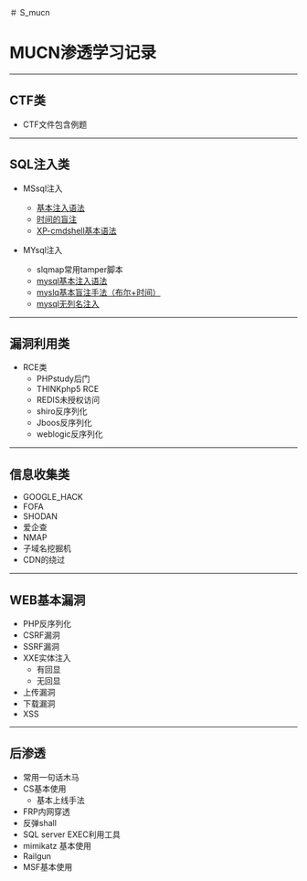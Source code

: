 ＃ S_mucn
# MUCN渗透学习记录

--------------------

## CTF类
+ CTF文件包含例题

--------------------

## SQL注入类

+ MSsql注入
   + [基本注入语法](https://github.com/mulcl/S_mucn/blob/main/SQL_injection/mssql.md)
   + [时间的盲注](https://github.com/mulcl/S_mucn/blob/main/SQL_injection/mssql_time.md)
   + [XP-cmdshell基本语法](https://github.com/mulcl/S_mucn/blob/main/SQL_injection/xp_cmdshell.md)
   
+ MYsql注入
   + slqmap常用tamper脚本
   + [mysql基本注入语法](https://github.com/mulcl/S_mucn/blob/main/SQL_injection/MYSQL.md)
   + [myslq基本盲注手法（布尔+时间）](https://github.com/mulcl/S_mucn/blob/main/SQL_injection/MYSQL%E7%9B%B2%E6%B3%A8.md)
   + [mysql无列名注入](https://github.com/mulcl/S_mucn/blob/main/SQL_injection/%E6%97%A0%E5%88%97%E5%90%8D%E6%B3%A8%E5%85%A5.md)
   
--------------------

## 漏洞利用类

+ RCE类
   + PHPstudy后门
   + THINKphp5 RCE
   + REDIS未授权访问
   + shiro反序列化
   + Jboos反序列化
   + weblogic反序列化

--------------------

## 信息收集类
+ GOOGLE_HACK
+ FOFA
+ SHODAN
+ 爱企查
+ NMAP
+ 子域名挖掘机
+ CDN的绕过

--------------------

## WEB基本漏洞

+ PHP反序列化
+ CSRF漏洞
+ SSRF漏洞
+ XXE实体注入
   + 有回显
   + 无回显
+ 上传漏洞
+ 下载漏洞
+ XSS

--------------------

## 后渗透

+ 常用一句话木马
+ CS基本使用
   + 基本上线手法
+ FRP内网穿透
+ 反弹shall
+ SQL server EXEC利用工具
+ mimikatz 基本使用
+ Railgun
+ MSF基本使用
